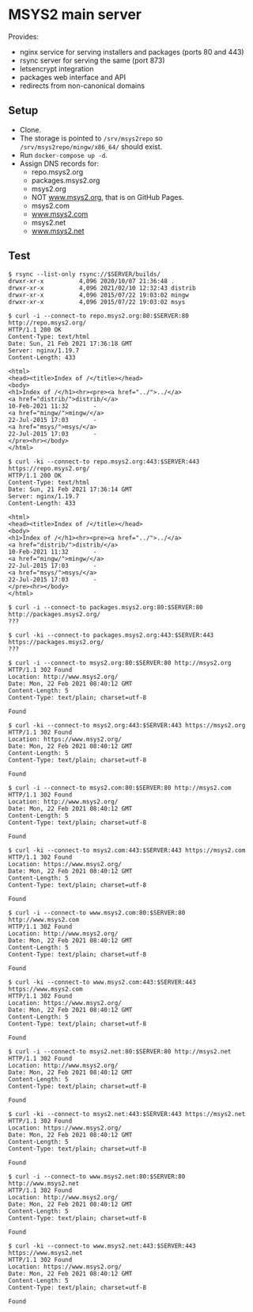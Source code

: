 # MSYS2 main server

Provides:

* nginx service for serving installers and packages (ports 80 and 443)
* rsync server for serving the same (port 873)
* letsencrypt integration
* packages web interface and API
* redirects from non-canonical domains


## Setup

* Clone.
* The storage is pointed to `/srv/msys2repo` so `/srv/msys2repo/mingw/x86_64/` should exist.
* Run `docker-compose up -d`.
* Assign DNS records for:
  * repo.msys2.org
  * packages.msys2.org
  * msys2.org
  * NOT www.msys2.org, that is on GitHub Pages.
  * msys2.com
  * www.msys2.com
  * msys2.net
  * www.msys2.net


## Test

```
$ rsync --list-only rsync://$SERVER/builds/
drwxr-xr-x          4,096 2020/10/07 21:36:48 .
drwxr-xr-x          4,096 2021/02/10 12:32:43 distrib
drwxr-xr-x          4,096 2015/07/22 19:03:02 mingw
drwxr-xr-x          4,096 2015/07/22 19:03:02 msys
```

```
$ curl -i --connect-to repo.msys2.org:80:$SERVER:80 http://repo.msys2.org/
HTTP/1.1 200 OK
Content-Type: text/html
Date: Sun, 21 Feb 2021 17:36:18 GMT
Server: nginx/1.19.7
Content-Length: 433

<html>
<head><title>Index of /</title></head>
<body>
<h1>Index of /</h1><hr><pre><a href="../">../</a>
<a href="distrib/">distrib/</a>                                           10-Feb-2021 11:32       -
<a href="mingw/">mingw/</a>                                             22-Jul-2015 17:03       -
<a href="msys/">msys/</a>                                              22-Jul-2015 17:03       -
</pre><hr></body>
</html>
```

```
$ curl -ki --connect-to repo.msys2.org:443:$SERVER:443 https://repo.msys2.org/
HTTP/1.1 200 OK
Content-Type: text/html
Date: Sun, 21 Feb 2021 17:36:14 GMT
Server: nginx/1.19.7
Content-Length: 433

<html>
<head><title>Index of /</title></head>
<body>
<h1>Index of /</h1><hr><pre><a href="../">../</a>
<a href="distrib/">distrib/</a>                                           10-Feb-2021 11:32       -
<a href="mingw/">mingw/</a>                                             22-Jul-2015 17:03       -
<a href="msys/">msys/</a>                                              22-Jul-2015 17:03       -
</pre><hr></body>
</html>
```

```
$ curl -i --connect-to packages.msys2.org:80:$SERVER:80 http://packages.msys2.org/
???
```

```
$ curl -ki --connect-to packages.msys2.org:443:$SERVER:443 https://packages.msys2.org/
???
```

```
$ curl -i --connect-to msys2.org:80:$SERVER:80 http://msys2.org
HTTP/1.1 302 Found
Location: http://www.msys2.org/
Date: Mon, 22 Feb 2021 08:40:12 GMT
Content-Length: 5
Content-Type: text/plain; charset=utf-8

Found
```

```
$ curl -ki --connect-to msys2.org:443:$SERVER:443 https://msys2.org
HTTP/1.1 302 Found
Location: https://www.msys2.org/
Date: Mon, 22 Feb 2021 08:40:12 GMT
Content-Length: 5
Content-Type: text/plain; charset=utf-8

Found
```

```
$ curl -i --connect-to msys2.com:80:$SERVER:80 http://msys2.com
HTTP/1.1 302 Found
Location: http://www.msys2.org/
Date: Mon, 22 Feb 2021 08:40:12 GMT
Content-Length: 5
Content-Type: text/plain; charset=utf-8

Found
```

```
$ curl -ki --connect-to msys2.com:443:$SERVER:443 https://msys2.com
HTTP/1.1 302 Found
Location: https://www.msys2.org/
Date: Mon, 22 Feb 2021 08:40:12 GMT
Content-Length: 5
Content-Type: text/plain; charset=utf-8

Found
```

```
$ curl -i --connect-to www.msys2.com:80:$SERVER:80 http://www.msys2.com
HTTP/1.1 302 Found
Location: http://www.msys2.org/
Date: Mon, 22 Feb 2021 08:40:12 GMT
Content-Length: 5
Content-Type: text/plain; charset=utf-8

Found
```

```
$ curl -ki --connect-to www.msys2.com:443:$SERVER:443 https://www.msys2.com
HTTP/1.1 302 Found
Location: https://www.msys2.org/
Date: Mon, 22 Feb 2021 08:40:12 GMT
Content-Length: 5
Content-Type: text/plain; charset=utf-8

Found
```

```
$ curl -i --connect-to msys2.net:80:$SERVER:80 http://msys2.net
HTTP/1.1 302 Found
Location: http://www.msys2.org/
Date: Mon, 22 Feb 2021 08:40:12 GMT
Content-Length: 5
Content-Type: text/plain; charset=utf-8

Found
```

```
$ curl -ki --connect-to msys2.net:443:$SERVER:443 https://msys2.net
HTTP/1.1 302 Found
Location: https://www.msys2.org/
Date: Mon, 22 Feb 2021 08:40:12 GMT
Content-Length: 5
Content-Type: text/plain; charset=utf-8

Found
```

```
$ curl -i --connect-to www.msys2.net:80:$SERVER:80 http://www.msys2.net
HTTP/1.1 302 Found
Location: http://www.msys2.org/
Date: Mon, 22 Feb 2021 08:40:12 GMT
Content-Length: 5
Content-Type: text/plain; charset=utf-8

Found
```

```
$ curl -ki --connect-to www.msys2.net:443:$SERVER:443 https://www.msys2.net
HTTP/1.1 302 Found
Location: https://www.msys2.org/
Date: Mon, 22 Feb 2021 08:40:12 GMT
Content-Length: 5
Content-Type: text/plain; charset=utf-8

Found
```
